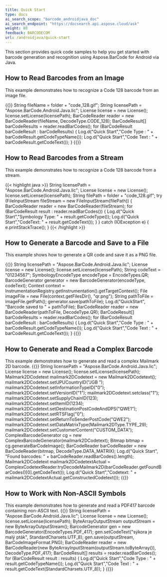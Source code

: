 ```yaml
---
title: Quick Start
type: docs
ai_search_scope: "barcode_androidjava_doc"
ai_search_endpoint: "https://docsearch.api.aspose.cloud/ask"
weight: 80
feedback: BARCODECOM
url: /androidjava/quick-start
---
```


This section provides quick code samples to help you get started with barcode 
generation and recognition using Aspose.BarCode for Android via Java.

## **How to Read Barcodes from an Image**
This example demonstrates how to recognize a Code 128 barcode from an image file.

{{<highlight java>}}
    String fileName = folder + "code_128.gif";
    String licensePath = "Aspose.BarCode.Android.Java.lic";
    License license = new License();
    license.setLicense(licensePath);
    BarCodeReader reader = new BarCodeReader(fileName, DecodeType.CODE_128);
    BarCodeResult[] barCodeResults = reader.readBarCodes();
    for (BarCodeResult barCodeResult : barCodeResults)
    {
        Log.d("Quick Start","Code Type : " + barCodeResult.getCodeTypeName());
        Log.d("Quick Start","Code Text : " + barCodeResult.getCodeText());
    }
{{</highlight>}}
## **How to Read Barcodes from a Stream**
This example demonstrates how to recognize a Code 128 barcode from a stream.

{{< highlight java >}}
    String licensePath =  "Aspose.BarCode.Android.Java.lic";
    License license = new License();
    license.setLicense(licensePath);
    String filePath = folder + "code_128.gif";
    try (FileInputStream fileStream = new FileInputStream(filePath))
    {
        BarCodeReader reader = new BarCodeReader(fileStream);
        for (BarCodeResult result : reader.readBarCodes())
        {
            Log.d("Quick Start","Symbology Type: " + result.getCodeType());
            Log.d("Quick Start","CodeText: " + result.getCodeText());
        }
    }
    catch (IOException e)
    {
        e.printStackTrace();
    }
{{< /highlight >}}

## **How to Generate a Barcode and Save to a File**
This example shows how to generate a QR code and save it as a PNG file.

{{<highlight java>}}
    String licensePath = "Aspose.BarCode.Android.Java.lic";
    License license = new License();
    license.setLicense(licensePath);
    String codeText = "01234567";
    SymbologyEncodeType encodeType = EncodeTypes.QR;
    BarcodeGenerator generator = new BarcodeGenerator(encodeType, codeText);
    Context context = InstrumentationRegistry.getInstrumentation().getTargetContext();
    File imageFile = new File(context.getFilesDir(), "qr.png");
    String pathToFile = imageFile.getPath();
    generator.save(pathToFile);
    Log.d("QuickStart", "Barcode saved to " + pathToFile);
    BarCodeReader reader = new BarCodeReader(pathToFile, DecodeType.QR);
    BarCodeResult[] barCodeResults = reader.readBarCodes();
    for (BarCodeResult barCodeResult : barCodeResults)
    {
        Log.d("Quick Start","Code Type : " + barCodeResult.getCodeTypeName());
        Log.d("Quick Start","Code Text : " + barCodeResult.getCodeText());
    }
{{</highlight>}}

## **How to Generate and Read a Complex Barcode**
This example demonstrates how to generate and read a complex Mailmark 2D barcode.
{{<highlight java>}}
    String licensePath = "Aspose.BarCode.Android.Java.lic";
    License license = new License();
    license.setLicense(licensePath);
    Mailmark2DCodetext mailmark2DCodetext = new Mailmark2DCodetext();
    mailmark2DCodetext.setUPUCountryID("JGB ");
    mailmark2DCodetext.setInformationTypeID("0");
    mailmark2DCodetext.setVersionID("1");
    mailmark2DCodetext.setclass("1");
    mailmark2DCodetext.setSupplyChainID(123);
    mailmark2DCodetext.setItemID(1234);
    mailmark2DCodetext.setDestinationPostCodeAndDPS("QWE1");
    mailmark2DCodetext.setRTSFlag("0");
    mailmark2DCodetext.setReturnToSenderPostCode("QWE2");
    mailmark2DCodetext.setDataMatrixType(Mailmark2DType.TYPE_29);
    mailmark2DCodetext.setCustomerContent("CUSTOM_DATA");
    ComplexBarcodeGenerator cg = new ComplexBarcodeGenerator(mailmark2DCodetext);
    Bitmap bitmap = cg.generateBarCodeImage();
    BarCodeReader barCodeReader = new BarCodeReader(bitmap, DecodeType.DATA_MATRIX);
    Log.d("Quick Start", "Found barcodes: " + barCodeReader.readBarCodes().length);
    Mailmark2DCodetext mailmark2DCodetextActual = ComplexCodetextReader.tryDecodeMailmark2D(barCodeReader.getFoundBarCodes()[0].getCodeText());
    Log.d("Quick Start","Codetext: " + mailmark2DCodetextActual.getConstructedCodetext());
{{</highlight>}}

## **How to Work with Non-ASCII Symbols**
This example demonstrates how to generate and read a PDF417 barcode containing non-ASCII text.
{{<highlight java>}}
    String licensePath =  "Aspose.BarCode.Android.Java.lic";
    License license = new License();
    license.setLicense(licensePath);
    ByteArrayOutputStream outputStream = new ByteArrayOutputStream();
    BarcodeGenerator gen = new BarcodeGenerator(EncodeTypes.PDF_417);
    gen.setCodeText("sýkora je malý pták", StandardCharsets.UTF_8);
    gen.save(outputStream, BarCodeImageFormat.PNG);
    BarCodeReader reader = new BarCodeReader(new ByteArrayInputStream(outputStream.toByteArray()), DecodeType.PDF_417);
    BarCodeResult[] results = reader.readBarCodes();
    for (BarCodeResult result : results)
    {
        Log.d("Quick Start","Code Type : " + result.getCodeTypeName());
        Log.d("Quick Start","Code Text : " + result.getCodeText(StandardCharsets.UTF_8));
    }
{{</highlight>}}



